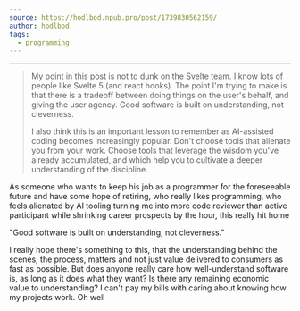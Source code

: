 ```yaml
---
source: https://hodlbod.npub.pro/post/1739830562159/
author: hodlbod
tags:
  - programming
---
```

---

> My point in this post is not to dunk on the Svelte team. I know lots of people like Svelte 5 (and react hooks). The point I'm trying to make is that there is a tradeoff between doing things on the user's behalf, and giving the user agency. Good software is built on understanding, not cleverness.
>
 > I also think this is an important lesson to remember as AI-assisted coding becomes increasingly popular. Don't choose tools that alienate you from your work. Choose tools that leverage the wisdom you've already accumulated, and which help you to cultivate a deeper understanding of the discipline.

As someone who wants to keep his job as a programmer for the foreseeable future and have some hope of retiring, who really likes programming, who feels alienated by AI tooling turning me into more code reviewer than active participant while shrinking career prospects by the hour, this really hit home

"Good software is built on understanding, not cleverness." 

I really hope there's something to this, that the understanding behind the scenes, the process, matters and not just value delivered to consumers as fast as possible. But does anyone really care how well-understand software is, as long as it does what they want? Is there any remaining economic value to understanding? I can't pay my bills with caring about knowing how my projects work. Oh well